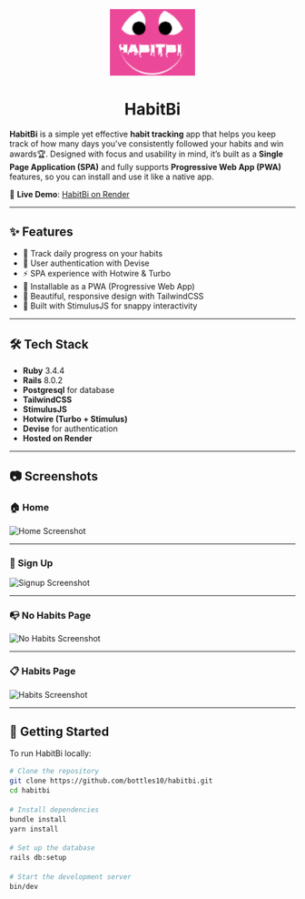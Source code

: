 <p align="center">
  <img src="screenshots/logo-habitbi.png" alt="HabitBi Logo" width="150" />
</p>

<h1 align="center">HabitBi</h1>




**HabitBi** is a simple yet effective **habit tracking** app that helps you keep track of how many days you've consistently followed your habits and win awards🏆. Designed with focus and usability in mind, it’s built as a **Single Page Application (SPA)** and fully supports **Progressive Web App (PWA)** features, so you can install and use it like a native app.

🚀 **Live Demo**: [HabitBi on Render](https://habitbi.onrender.com)

---

## ✨ Features

- 📆 Track daily progress on your habits
- 🔐 User authentication with Devise
- ⚡ SPA experience with Hotwire & Turbo
- 📱 Installable as a PWA (Progressive Web App)
- 🎨 Beautiful, responsive design with TailwindCSS
- 🧠 Built with StimulusJS for snappy interactivity

---

## 🛠️ Tech Stack

- **Ruby** 3.4.4
- **Rails** 8.0.2
- **Postgresql** for database
- **TailwindCSS**
- **StimulusJS**
- **Hotwire (Turbo + Stimulus)**
- **Devise** for authentication
- **Hosted on Render**

---

## 📷 Screenshots

### 🏠 Home
![Home Screenshot](https://i.imgur.com/d8m10nM.png)

---

### 📝 Sign Up
![Signup Screenshot](https://i.imgur.com/upKtMwP.png)

---

### 📭 No Habits Page
![No Habits Screenshot](https://i.imgur.com/Dgjz7Un.png)

---

### 📋 Habits Page
![Habits Screenshot](https://i.imgur.com/xnSPL1B.png)

---

## 🚀 Getting Started

To run HabitBi locally:

```bash
# Clone the repository
git clone https://github.com/bottles10/habitbi.git
cd habitbi

# Install dependencies
bundle install
yarn install

# Set up the database
rails db:setup

# Start the development server
bin/dev
